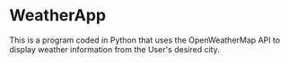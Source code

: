 # WeatherApp
This is a program coded in Python that uses the OpenWeatherMap API to display weather information from the User's desired city.
